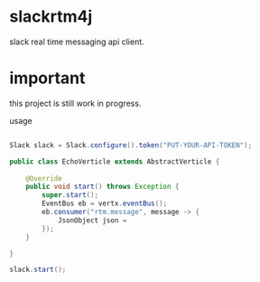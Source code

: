 # slackrtm4j
slack real time messaging api client.

# important
this project is still work in progress.

usage

```java

Slack slack = Slack.configure().token("PUT-YOUR-API-TOKEN");

public class EchoVerticle extends AbstractVerticle {
    
    @Override
    public void start() throws Exception {
        super.start();
        EventBus eb = vertx.eventBus();
        eb.consumer("rtm.message", message -> {
            JsonObject json = 
        });
    }

}

slack.start();
```
